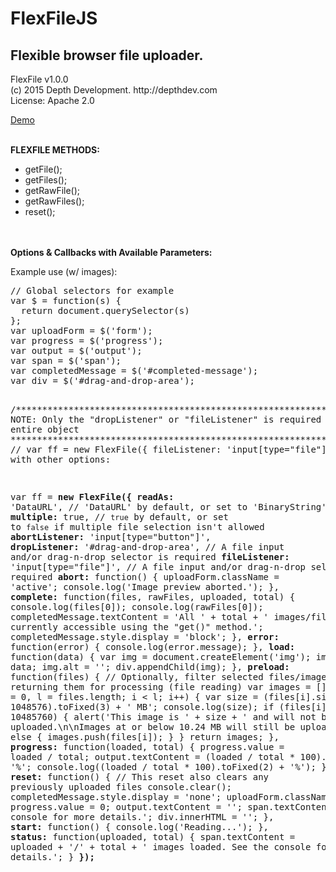 # FlexFileJS
<h2>Flexible browser file uploader.</h2>

<p>FlexFile v1.0.0<br>(c) 2015 Depth Development. http://depthdev.com<br>License: Apache 2.0</p>
<p><a href="http://codepen.io/depthdev/pen/GoOLGv" target="_blank">Demo</a></p>


<br>
<strong>FLEXFILE METHODS:</strong>
<ul>
  <li>getFile();</li>
  <li>getFiles();</li>
  <li>getRawFile();</li>
  <li>getRawFiles();</li>
  <li>reset();</li>
</ul>
<br>
<br>
<strong>Options &#38; Callbacks with Available Parameters:</strong>
<p>Example use (w/ images):</p>
<pre>
// Global selectors for example
var $ = function(s) {
  return document.querySelector(s)
};
var uploadForm = $('form');
var progress = $('progress');
var output = $('output');
var span = $('span');
var completedMessage = $('#completed-message');
var div = $('#drag-and-drop-area');

/****************************************************************************************
  NOTE: Only the "dropListener" or "fileListener" is required in this entire object
****************************************************************************************/
// var ff = new FlexFile({ fileListener: 'input[type="file"]' });
// OR with other options:

var ff = <strong>new FlexFile({</strong>
  <strong>readAs:</strong> 'DataURL', // 'DataURL' by default, or set to 'BinaryString'
  <strong>multiple:</strong> true, // `true` by default, or set to `false` if multiple file selection isn't allowed
  <strong>abortListener:</strong> 'input[type="button"]',
  <strong>dropListener:</strong> '#drag-and-drop-area', // A file input and/or drag-n-drop selector is required
  <strong>fileListener:</strong> 'input[type="file"]', // A file input and/or drag-n-drop selector is required
  <strong>abort:</strong> function() {
    uploadForm.className = 'active';
    console.log('Image preview aborted.');
  },
  <strong>complete:</strong> function(files, rawFiles, uploaded, total) {
    console.log(files[0]);
    console.log(rawFiles[0]);
    completedMessage.textContent = 'All ' + total + ' images/files are currently accessible using the "get()" method.';
    completedMessage.style.display = 'block';
  },
  <strong>error:</strong> function(error) {
    console.log(error.message);
  },
  <strong>load:</strong> function(data) {
    var img = document.createElement('img');
    img.src = data;
    img.alt = '';
    div.appendChild(img);
  },
  <strong>preload:</strong> function(files) {
    // Optionally, filter selected files/images before returning them for processing (file reading)
    var images = [];
    for (var i = 0, l = files.length; i < l; i++) {
      var size = (files[i].size / 1048576).toFixed(3) + ' MB';
      console.log(size);
      if (files[i].size > 10485760) {
        alert('This image is ' + size + ' and will not be uploaded.\n\nImages at or below 10.24 MB will still be uploaded.');
      } else {
        images.push(files[i]);
      }
    }
    return images;
  },
  <strong>progress:</strong> function(loaded, total) {
    progress.value = loaded / total;
    output.textContent = (loaded / total * 100).toFixed(2) + '%';
    console.log((loaded / total * 100).toFixed(2) + '%');
  },
  <strong>reset:</strong> function() {
    // This reset also clears any previously uploaded files
    console.clear();
    completedMessage.style.display = 'none';
    uploadForm.className = '';
    progress.value = 0;
    output.textContent = '';
    span.textContent = 'See the console for more details.';
    div.innerHTML = '';
  },
  <strong>start:</strong> function() {
    console.log('Reading...');
  },
  <strong>status:</strong> function(uploaded, total) {
    span.textContent = uploaded + '/' + total + ' images loaded. See the console for more details.';
  }
<strong>});</strong>
